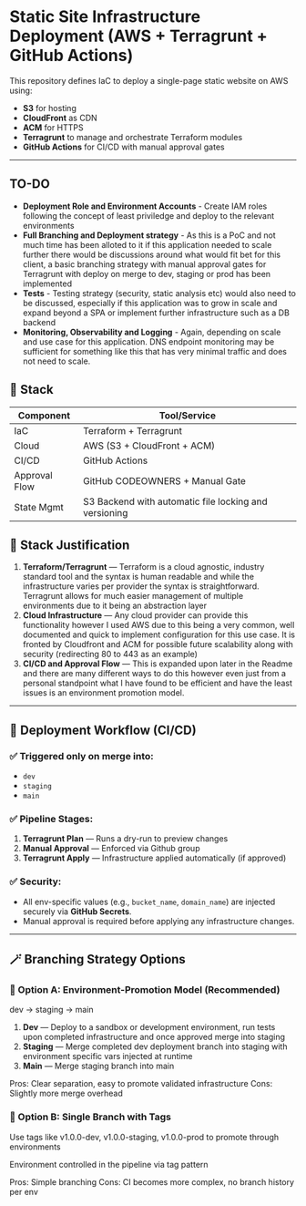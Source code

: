 # Static Site Infrastructure Deployment (AWS + Terragrunt + GitHub Actions)

This repository defines IaC to deploy a single-page static website on AWS using:

- **S3** for hosting
- **CloudFront** as CDN
- **ACM** for HTTPS
- **Terragrunt** to manage and orchestrate Terraform modules
- **GitHub Actions** for CI/CD with manual approval gates

---

## TO-DO

- **Deployment Role and Environment Accounts** - Create IAM roles following the concept of least priviledge and deploy to the relevant environments
- **Full Branching and Deployment strategy** - As this is a PoC and not much time has been alloted to it if this application needed to scale further there would be discussions around what would fit bet for this client, a basic branching strategy with manual approval gates for Terragrunt with deploy on merge to dev, staging or prod has been implemented
- **Tests** - Testing strategy (security, static analysis etc) would also need to be discussed, especially if this application was to grow in scale and expand beyond a SPA or implement further infrastructure such as a DB backend
- **Monitoring, Observability and Logging** - Again, depending on scale and use case for this application. DNS endpoint monitoring may be sufficient for something like this that has very minimal traffic and does not need to scale.


## 🧩 Stack

| Component     | Tool/Service              |
|---------------|---------------------------|
| IaC           | Terraform + Terragrunt    |
| Cloud         | AWS (S3 + CloudFront + ACM) |
| CI/CD         | GitHub Actions            |
| Approval Flow | GitHub CODEOWNERS + Manual Gate |
| State Mgmt    | S3 Backend with automatic file locking and versioning |

## 🧩 Stack Justification

1. **Terraform/Terragrunt** — Terraform is a cloud agnostic, industry standard tool and the syntax is human readable and while the infrastructure varies per provider the syntax is straightforward. Terragrunt allows for much easier management of multiple environments due to it being an abstraction layer
2. **Cloud Infrastructure** — Any cloud provider can provide this functionality however I used AWS due to this being a very common, well documented and quick to implement configuration for this use case. It is fronted by Cloudfront and ACM for possible future scalability along with security (redirecting 80 to 443 as an example)
3. **CI/CD and Approval Flow** — This is expanded upon later in the Readme and there are many different ways to do this however even just from a personal standpoint what I have found to be efficient and have the least issues is an environment promotion model.

---

## 🚀 Deployment Workflow (CI/CD)

### ✅ Triggered only on **merge** into:
- `dev`
- `staging`
- `main`

### ✅ Pipeline Stages:
1. **Terragrunt Plan** — Runs a dry-run to preview changes
2. **Manual Approval** — Enforced via Github group 
3. **Terragrunt Apply** — Infrastructure applied automatically (if approved)

### ✅ Security:
- All env-specific values (e.g., `bucket_name`, `domain_name`) are injected securely via **GitHub Secrets**.
- Manual approval is required before applying any infrastructure changes.

---

## 🪄 Branching Strategy Options

### 🔁 Option A: Environment-Promotion Model (Recommended)

dev -> staging -> main

1. **Dev** — Deploy to a sandbox or development environment, run tests upon completed infrastructure and once approved merge into staging
2. **Staging** — Merge completed dev deployment branch into staging with environment specific vars injected at runtime 
3. **Main** — Merge staging branch into main

Pros: Clear separation, easy to promote validated infrastructure
Cons: Slightly more merge overhead

### 🔁 Option B: Single Branch with Tags 

Use tags like v1.0.0-dev, v1.0.0-staging, v1.0.0-prod to promote through environments

Environment controlled in the pipeline via tag pattern

Pros: Simple branching
Cons: CI becomes more complex, no branch history per env